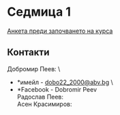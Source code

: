 Седмица 1
=================================

[Анкета преди започването на курса](https://docs.google.com/forms/d/e/1FAIpQLSdfCtdIe3oWaE2U1ZIF034Y6wt4_BAGC1ae20p6ksATKg68CA/viewform?usp=sf_link)

Контакти
---------
Добромир Пеев: \
-  *имейл - dobo22_2000@abv.bg \
-  *Facebook - Dobromir Peev \
Радослав Пеев:\
Асен Красимиров:

